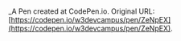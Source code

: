 # 
 _A Pen created at CodePen.io. Original URL: [https://codepen.io/w3devcampus/pen/ZeNpEX](https://codepen.io/w3devcampus/pen/ZeNpEX).

 